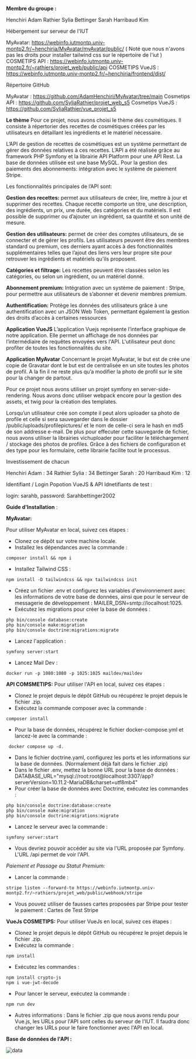 **Membre du groupe :**

Henchiri Adam
Rathier Sylia
Bettinger Sarah
Harribaud Kim

Hébergement sur serveur de l'IUT

MyAvatar:  https://webinfo.iutmontp.univ-montp2.fr/~henchiria/MyAvatar/myAvatar/public/ ( Noté que nous n'avons pas les droits pour installer tailwind css sur le répertoire de l'iut )
COSMETIPS API : https://webinfo.iutmontp.univ-montp2.fr/~rathiers/projet_web/public/api
COSMETIPS VueJS : https://webinfo.iutmontp.univ-montp2.fr/~henchiria/frontend/dist/

Répertoire GitHub

MyAvatar : https://github.com/AdamHenchiri/MyAvatar/tree/main
Cosmetips API : https://github.com/SyliaRathier/projet_web_s5
Cosmetips VueJS : https://github.com/SyliaRathier/vue_projet_s5

**Le thème**
Pour ce projet, nous avons choisi le thème des cosmétiques. Il consiste à répertorier des recettes de cosmétiques créées par les utilisateurs en détaillant les ingrédients et le matériel nécessaire. 

 
L’API de gestion de recettes de cosmétiques est un système permettant de gérer des données relatives à ces recettes.
L’API a été réalisée grâce au framework PHP Symfony et la librairie API Platform pour une API Rest.
La base de données utilisée est une base MySQL.
Pour la gestion des paiements des abonnements: intégration avec le système de paiement Stripe.

Les fonctionnalités principales de l’API sont:

**Gestion des recettes:** permet aux utilisateurs de créer, lire, mettre à jour et supprimer des recettes. Chaque recette comporte un titre, une description, des ingrédients, un prix, une durée, des catégories et du matériels. Il est possible de supprimer ou d’ajouter un ingrédient, sa quantité et son unité de mesure.

**Gestion des utilisateurs:** permet de créer des comptes utilisateurs, de se connecter et de gérer les profils. Les utilisateurs peuvent être des membres standard ou premium, ces derniers ayant accès à des fonctionnalités supplémentaires telles que l’ajout des liens vers leur propre site pour retrouver les ingrédients et matériels qu'ils proposent.

**Catégories et filtrage:** Les recettes peuvent être classées selon les catégories, ou selon un ingrédient, ou un matériel donné.

**Abonnement premium:** Intégration avec un système de paiement : Stripe, pour permettre aux utilisateurs de s’abonner et devenir membres premium.

**Authentification:** Protège les données des utilisateurs grâce à une authentification avec un JSON Web Token, permettant également la gestion des droits d’accès à certaines ressources

**Application VueJS**
L’application Vuejs représente l’interface graphique de notre application. Elle permet un affichage de nos données par l’intermédiaire de requêtes envoyées vers l'API. L'utilisateur peut donc profiter de toutes les fonctionnalités du site.


**Application MyAvatar**
Concernant le projet MyAvatar, le but est de crée une copie de Gravatar dont le but est de centralisée en un site toutes les photos de profil. A la fin il ne reste plus qu’a modifier la photo de profil sur le site pour la changer de partout.

Pour ce projet nous avons utiliser un projet symfony en server-side-rendering. Nous avons donc utiliser webpack encore pour la gestion des assets, et twig pour la création des templates.

Lorsqu’un utilisateur crée son compte il peut alors uploader sa photo de profile et celle si sera sauvegarder dans le dossier /public/uploads/profilepictures/ et le nom de celle-ci sera le hash en md5 de son addresse e-mail. De plus pour effecuter cette sauvegarde de fichier, nous avons utiliser la librairies vichuploader pour faciliter le téléchargement / stockage des photos de profiles. Grâce à des fichiers de configuration et des type pour les formulaire, cette librairie facilite tout le processus.


Investissement de chacun

Henchiri Adam : 34 
Rathier Sylia : 34
Bettinger Sarah : 20
Harribaud Kim : 12

Identifiant / Login
Popotion VueJS & API
Idnetifiants de test :

login: sarahb,
password: Sarahbettinger2002





**Guide d'Installation** :

**MyAvatar:**

Pour utiliser MyAvatar en local, suivez ces étapes :

* Clonez ce dépôt sur votre machine locale.
* Installez les dépendances avec la commande : 
```
composer install && npm i
```
* Installez Tailwind CSS : 
```
npm install -D tailwindcss && npx tailwindcss init
```
* Créez un fichier .env et configurez les variables d'environnement avec les informations de votre base de données, ainsi que pour le serveur de messagerie de développement : MAILER_DSN=smtp://localhost:1025.
* Exécutez les migrations pour créer la base de données :
```
php bin/console database:create
php bin/console make:migration
php bin/console doctrine:migrations:migrate
```
* Lancez l'application : 
```
symfony server:start
```
* Lancez Mail Dev : 
```
docker run -p 1080:1080 -p 1025:1025 maildev/maildev
```

**API COMSMETIPS:**
Pour utiliser l'API en local, suivez ces étapes :

* Clonez le projet depuis le dépôt GitHub ou récupérez le projet depuis le fichier .zip.
* Exécutez la commande composer avec la commande :
```
composer install
```
* Pour la base de données, récupérez le fichier docker-compose.yml et lancez-le avec la commande :
```
 docker compose up -d.
```
* Dans le fichier doctrine.yaml, configurez les ports et les informations sur la base de données. (Normalement déjà fait dans le fichier .zip)
* Dans le fichier .env, mettez la bonne URL pour la base de données : DATABASE_URL="mysql://root:root@localhost:3307/app?serverVersion=10.11.2-MariaDB&charset=utf8mb4"
* Pour créer la base de données avec Doctrine, exécutez les commandes :

```
php bin/console doctrine:database:create
php bin/console make:migration
php bin/console doctrine:migrations:migrate
```
* Lancez le serveur avec la commande : 
```
symfony server:start
```
* Vous devriez pouvoir accéder au site via l'URL proposée par Symfony. L'URL /api permet de voir l'API.

*Paiement et Passage au Statut Premium:*

* Lancer la commande :

```
stripe listen --forward-to https://webinfo.iutmontp.univ-montp2.fr/~rathiers/projet_web/public/webhook/stripe
```
* Vous pouvez utiliser de fausses cartes proposées par Stripe pour tester le paiement : Cartes de Test Stripe

**VueJs COSMETIPS:**
Pour utiliser VueJs en local, suivez ces étapes :

* Clonez le projet depuis le dépôt GitHub ou récupérez le projet depuis le fichier .zip.
* Exécutez la commande : 
```
npm install
```
* Exécutez les commandes : 
```
npm install crypto-js
npm i vue-jwt-decode
```
* Pour lancer le serveur, exécutez la commande : 
```
npm run dev
```
* Autres informations : Dans le fichier .zip que nous avons rendu pour Vue.js, les URLs pour l'API sont celles du serveur de l'IUT. Il faudra donc changer les URLs pour le faire fonctionner avec l'API en local.

**Base de données de l'API :** 

![data](https://hackmd.io/_uploads/HyHKaiP9T.png)


